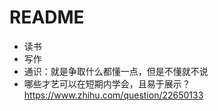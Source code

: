 # README

- 读书
- 写作
- 通识：就是争取什么都懂一点，但是不懂就不说
- 哪些才艺可以在短期内学会，且易于展示？ https://www.zhihu.com/question/22650133
